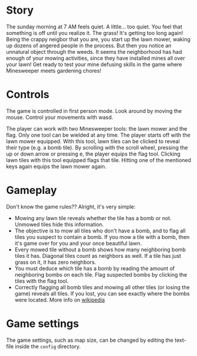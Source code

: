# Story
The sunday morning at 7 AM feels quiet. A little... too quiet. You feel that something is off until you realize it.
The grass! It's getting too long again! Being the crappy neigbor that you are, you start up the lawn mower, waking
up dozens of angered people in the process.
	But then you notice an unnatural object through the weeds. It seems the neighborhood has had enough of your
mowing activities, since they have installed mines all over your lawn! Get ready to test your mine defusing skills
in the game where Minesweeper meets gardening chores!

# Controls
The game is controlled in first person mode. Look around by moving the mouse. Control your movements with wasd.

The player can work with two Minesweeper tools: the lawn mower and the flag. Only one tool can be wielded at any
time. The player starts off with the lawn mower equipped. With this tool, lawn tiles can be clicked to reveal their
type (e.g. a bomb tile). By scrolling with the scroll wheel, pressing the up or down arrow or pressing e, the player
equips the flag tool. Clicking lawn tiles with this tool equipped flags that tile. Hitting one of the mentioned keys
again equips the lawn mower again.

# Gameplay
Don't know the game rules?? Alright, it's very simple:
- Mowing any lawn tile reveals whether the tile has a bomb or not. Unmowed tiles hide this information.
- The objective is to mow all tiles who don't have a bomb, and to flag all tiles you suspect to contain a bomb. If you mow a tile with a bomb, then it's game over for you and your once beautiful lawn.
- Every mowed tile without a bomb shows how many neighboring bomb tiles it has. Diagonal tiles count as neighbors as well. If a tile has just grass on it, it has zero neighbors.
- You must deduce which tile has a bomb by reading the amount of neighboring bombs on each tile. Flag suspected bombs by clicking the tiles with the flag tool.
- Correctly flagging all bomb tiles and mowing all other tiles (or losing the game) reveals all tiles. If you lost, you can see exactly where the bombs were located.
More info on [wikipedia](https://en.wikipedia.org/wiki/Minesweeper_(video_game))

# Game settings
The game settings, such as map size, can be changed by editing the text-file inside the `config` directory.
